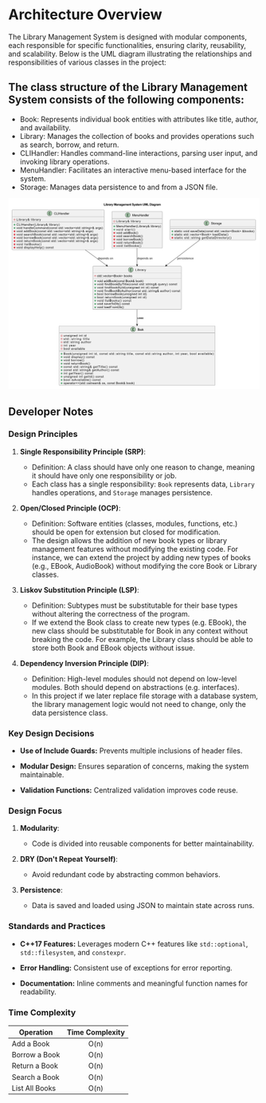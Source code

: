 # Architecture Overview
The Library Management System is designed with modular components, each responsible for specific functionalities, ensuring clarity, reusability, and scalability. Below is the UML diagram illustrating the relationships and responsibilities of various classes in the project:

## The class structure of the Library Management System consists of the following components:

- Book: Represents individual book entities with attributes like title, author, and availability.
- Library: Manages the collection of books and provides operations such as search, borrow, and return.
- CLIHandler: Handles command-line interactions, parsing user input, and invoking library operations.
- MenuHandler: Facilitates an interactive menu-based interface for the system.
- Storage: Manages data persistence to and from a JSON file.

![alt text](uml.png)

## Developer Notes

### Design Principles
1. **Single Responsibility Principle (SRP)**:
   - Definition: A class should have only one reason to change, meaning it should have only one responsibility or job.
   - Each class has a single responsibility: `Book` represents data, `Library` handles operations, and `Storage` manages persistence.

2. **Open/Closed Principle (OCP)**:
   - Definition: Software entities (classes, modules, functions, etc.) should be open for extension but closed for modification.
   - The design allows the addition of new book types or library management features without modifying the existing code. 
      For instance, we can extend the project by adding new types of books (e.g., EBook, AudioBook) without modifying the core Book or Library classes.

3. **Liskov Substitution Principle (LSP)**:
   - Definition: Subtypes must be substitutable for their base types without altering the correctness of the program.
   - If we extend the Book class to create new types (e.g. EBook), the new class should be substitutable for Book in any context without breaking the code.
      For example, the Library class should be able to store both Book and EBook objects without issue.
   
4. **Dependency Inversion Principle (DIP)**:
   - Definition: High-level modules should not depend on low-level modules. Both should depend on abstractions (e.g. interfaces).
   - In this project if we later replace file storage with a database system, the library management logic would not need to change, only the data persistence class.

### Key Design Decisions
- **Use of Include Guards:** Prevents multiple inclusions of header files.

- **Modular Design:** Ensures separation of concerns, making the system maintainable.

- **Validation Functions:** Centralized validation improves code reuse.

### Design Focus
1. **Modularity**:
   - Code is divided into reusable components for better maintainability.

2. **DRY (Don't Repeat Yourself)**:
   - Avoid redundant code by abstracting common behaviors.

3. **Persistence**:
   - Data is saved and loaded using JSON to maintain state across runs.

### Standards and Practices
- **C++17 Features:** Leverages modern C++ features like `std::optional`, `std::filesystem`, and `constexpr`.

- **Error Handling:** Consistent use of exceptions for error reporting.

- **Documentation:** Inline comments and meaningful function names for readability.

### Time Complexity
|Operation|Time Complexity|
|---------|:-------------:|
|Add a Book	     | O(n) |
|Borrow a Book	  | O(n) |
|Return a Book	  | O(n) |
|Search a Book	  | O(n) |
|List All Books  | O(n) |
